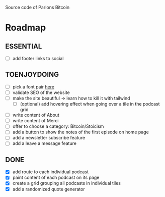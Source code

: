 Source code of Parlons Bitcoin

# Roadmap
## ESSENTIAL
- [ ] add footer links to social

## TOENJOYDOING
- [ ] pick a font pair [here](https://fontpair.co/)
- [ ] validate SEO of the website
- [ ] make the site beautiful -> learn how to kill it with tailwind
  - [ ] (optional) add hovering effect when going over a tile in the podcast grid
- [ ] write content of About
- [ ] write content of Merci
- [ ] offer to choose a category: Bitcoin/Stoicism
- [ ] add a button to show the notes of the first episode on home page
- [ ] add a newsletter subscribe feature
- [ ] add a leave a message feature

## DONE
- [x] add route to each individual podcast
- [x] paint content of each podcast on its page
- [x] create a grid grouping all podcasts in individual tiles
- [x] add a randomized quote generator